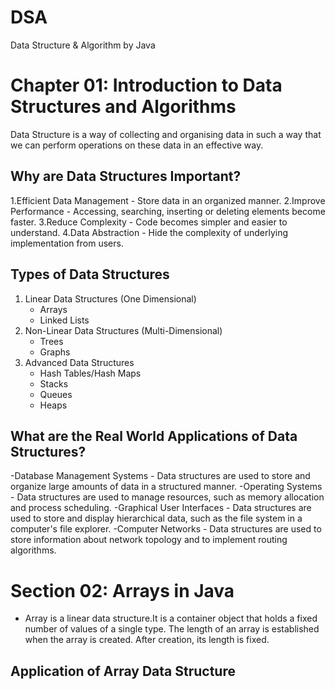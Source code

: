 # DSA
Data Structure &amp; Algorithm by Java

# Chapter 01: Introduction to Data Structures and Algorithms
Data Structure is a way of collecting and organising data in such a way that we can perform operations on these data in an effective way.
## Why are Data Structures Important?
1.Efficient Data Management
    - Store data in an organized manner.
2.Improve Performance
    - Accessing, searching, inserting or deleting elements become faster.
3.Reduce Complexity
    - Code becomes simpler and easier to understand.
4.Data Abstraction
    - Hide the complexity of underlying implementation from users.

## Types of Data Structures
1. Linear Data Structures (One Dimensional)
   - Arrays
   - Linked Lists
2. Non-Linear Data Structures (Multi-Dimensional)
   - Trees
   - Graphs
3. Advanced Data Structures
   - Hash Tables/Hash Maps
   - Stacks
   - Queues
   - Heaps
## What are the Real World Applications of Data Structures?
-Database Management Systems - Data structures are used to store and organize large amounts of data in a structured manner.
-Operating Systems - Data structures are used to manage resources, such as memory allocation and process scheduling. 
-Graphical User Interfaces - Data structures are used to store and display hierarchical data, such as the file system in a computer's file explorer. 
-Computer Networks - Data structures are used to store information about network topology and to implement routing algorithms. 


# Section 02: Arrays in Java
- Array is a linear data structure.It is a container object that holds a fixed number of values of a single type. The length of an array is established when the array is created. After creation, its length is fixed.
## Application of Array Data Structure
